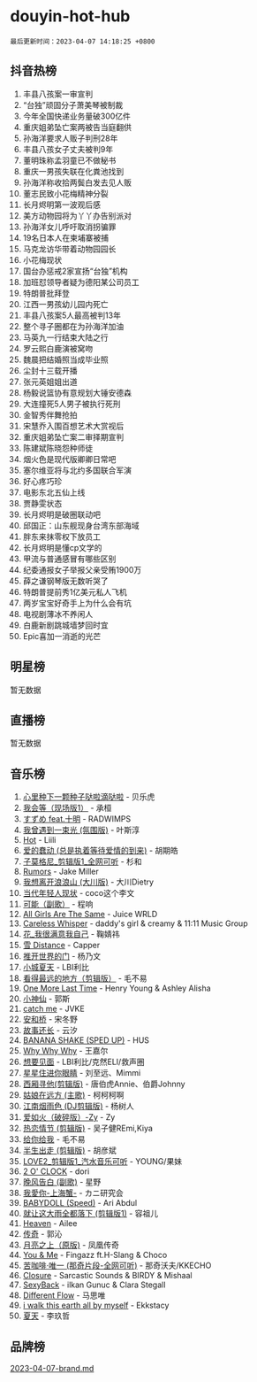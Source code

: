# douyin-hot-hub

`最后更新时间：2023-04-07 14:18:25 +0800`

## 抖音热榜

1. 丰县八孩案一审宣判
1. “台独”顽固分子萧美琴被制裁
1. 今年全国快递业务量破300亿件
1. 重庆姐弟坠亡案两被告当庭翻供
1. 孙海洋要求人贩子判刑28年
1. 丰县八孩女子丈夫被判9年
1. 董明珠称孟羽童已不做秘书
1. 重庆一男孩失联在化粪池找到
1. 孙海洋称收拾两鬓白发去见人贩
1. 董志民致小花梅精神分裂
1. 长月烬明第一波观后感
1. 美方动物园将为丫丫办告别派对
1. 孙海洋女儿呼吁取消拐骗罪
1. 19名日本人在柬埔寨被捕
1. 马克龙访华带着动物园园长
1. 小花梅现状
1. 国台办惩戒2家宣扬“台独”机构
1. 加班怼领导者疑为德阳某公司员工
1. 特朗普批拜登
1. 江西一男孩幼儿园内死亡
1. 丰县八孩案5人最高被判13年
1. 整个寻子圈都在为孙海洋加油
1. 马英九一行结束大陆之行
1. 罗云熙白鹿演被窝吻
1. 魏晨把结婚照当成毕业照
1. 尘封十三载开播
1. 张元英姐姐出道
1. 杨毅说篮协有意规划大锤安德森
1. 大连撞死5人男子被执行死刑
1. 金智秀伴舞抢拍
1. 宋慧乔入围百想艺术大赏视后
1. 重庆姐弟坠亡案二审择期宣判
1. 陈建斌陈晓怨种师徒
1. 烟火色是现代版卿卿日常吧
1. 塞尔维亚将与北约多国联合军演
1. 好心疼巧珍
1. 电影东北五仙上线
1. 贾静雯状态
1. 长月烬明是破圈联动吧
1. 邱国正：山东舰现身台湾东部海域
1. 胖东来抹零权下放员工
1. 长月烬明是懂cp文学的
1. 甲流与普通感冒有哪些区别
1. 纪委通报女子举报父亲受贿1900万
1. 薛之谦钢琴版无数听哭了
1. 特朗普提前秀1亿美元私人飞机
1. 两岁宝宝好奇手上为什么会有坑
1. 电视剧薄冰不养闲人
1. 白鹿新剧跳城墙梦回时宜
1. Epic喜加一消逝的光芒

## 明星榜

暂无数据

## 直播榜

暂无数据

## 音乐榜

1. [心里种下一颗种子哒啦滴哒啦]() - 贝乐虎
1. [我会等（现场版1）]() - 承桓
1. [すずめ feat.十明]() - RADWIMPS
1. [我曾遇到一束光 (氛围版)]() - 叶斯淳
1. [Hot](https://sf6-cdn-tos.douyinstatic.com/obj/tos-cn-ve-2774/a63be641febf4335a8996c8a877dee1c) - Liili
1. [爱的蠢动 (总是执着等待爱情的到来)](https://sf6-cdn-tos.douyinstatic.com/obj/tos-cn-ve-2774/osB9AW8xohlGrsNUX9GNAfK4bzdzSxIPVq7gIw) - 胡期皓
1. [子莫格尼_剪辑版1_全网可听](https://sf3-cdn-tos.douyinstatic.com/obj/tos-cn-ve-2774/okgjBiZZDqmeFfACngDQ48okZJ9knBMDtbwo8Q) - 杉和
1. [Rumors](https://sf6-cdn-tos.douyinstatic.com/obj/tos-cn-ve-2774/o81jReDoQBgklaFbYp8Qo44ZAUKfktC4nBFZTy) - Jake Miller
1. [我想离开浪浪山 (大川版)]() - 大川Dietry
1. [当代年轻人现状]() - coco这个李文
1. [可能（副歌）](https://sf6-cdn-tos.douyinstatic.com/obj/tos-cn-ve-2774/cde1731888894259b333569393c2fb51) - 程响
1. [All Girls Are The Same]() - Juice WRLD
1. [Careless Whisper](https://sf6-cdn-tos.douyinstatic.com/obj/tos-cn-ve-2774/21704ef7a1204caeaad8d60c78671a06) - daddy's girl & creamy & 11:11 Music Group
1. [花_我很满意我自己](https://sf3-cdn-tos.douyinstatic.com/obj/tos-cn-ve-2774/o4zXRD9QFb0odJPH21g8DzRfQCsbZd9fOAnXaf) - 鞠婧祎
1. [雪 Distance](https://sf3-cdn-tos.douyinstatic.com/obj/tos-cn-ve-2774/oEC6ofzrsWAXLUBquIhIKiABUGbwVL0QByNUyw) - Capper
1. [推开世界的门]() - 杨乃文
1. [小城夏天]() - LBI利比
1. [看得最远的地方（剪辑版）](https://sf3-cdn-tos.douyinstatic.com/obj/tos-cn-ve-2774/7e3cdc91401846d0a5a08ac34c7105ad) - 毛不易
1. [One More Last Time](https://sf6-cdn-tos.douyinstatic.com/obj/tos-cn-ve-2774/oAzTlo0LUAdCAIhjktsKWcLAEUKmZwGcOoB1fy) - Henry Young & Ashley Alisha
1. [小神仙]() - 郭斯
1. [catch me]() - JVKE
1. [安和桥]() - 宋冬野
1. [故事还长]() - 云汐
1. [BANANA SHAKE (SPED UP)](https://sf6-cdn-tos.douyinstatic.com/obj/tos-cn-ve-2774/oIBd1j8BIJJhtEfZb6UOHOCQAhgtpYA3EPeILz) - HUS
1. [Why Why Why]() - 王嘉尔
1. [想要见面]() - LBI利比/克然ELI/救声圈
1. [星星住进你眼睛]() - 刘至远、Mimmi
1. [西厢寻他(剪辑版)](https://sf3-cdn-tos.douyinstatic.com/obj/tos-cn-ve-2774/oUsAVfAQKlRNxEv5qxvIB8o5qmIWUcXbzJKJhw) - 唐伯虎Annie、伯爵Johnny
1. [姑娘在远方 (主歌)]() - 柯柯柯啊
1. [江南烟雨色 (DJ剪辑版)](https://sf6-cdn-tos.douyinstatic.com/obj/tos-cn-ve-2774/ocle8PKQeJ58Dcq2aAnTAgIqwAz6EFs4HoNCKe) - 杨树人
1. [爱如火（破碎版）-Zy]() - Zy
1. [热恋情节 (剪辑版)]() - 吴子健REmi,Kiya
1. [给你给我]() - 毛不易
1. [半生出走 (剪辑版)]() - 胡彦斌
1. [LOVE2_剪辑版1_汽水音乐可听]() - YOUNG/果妹
1. [2 O' CLOCK](https://sf3-cdn-tos.douyinstatic.com/obj/tos-cn-ve-2774/3565890a419c4ad8aa3481fc03437bcf) - dori
1. [晚风告白 (副歌)]() - 星野
1. [我愛你-上海蟹-](https://sf6-cdn-tos.douyinstatic.com/obj/tos-cn-ve-2774/7cc6d91d8fb54e6194eabea288d60d9f) - カニ研究会
1. [BABYDOLL (Speed)](https://sf3-cdn-tos.douyinstatic.com/obj/tos-cn-ve-2774/f86004ee955c490ab8477e6ba7ca5859) - Ari Abdul
1. [就让这大雨全都落下 (剪辑版1)]() - 容祖儿
1. [Heaven](https://sf3-cdn-tos.douyinstatic.com/obj/tos-cn-ve-2774/oYeNfUaiKKP4umZfAh40h7AP623iAXfHG1F2HQ) - Ailee
1. [传奇]() - 郭沁
1. [月亮之上（原版)]() - 凤凰传奇
1. [You & Me]() - Fingazz ft.H-Slang & Choco
1. [苦咖啡·唯一 (那奇片段-全网可听)]() - 那奇沃夫/KKECHO
1. [Closure](https://sf3-cdn-tos.douyinstatic.com/obj/tos-cn-ve-2774/84f7422b29f94b78a5f3b0386275db35) - Sarcastic Sounds & BIRDY & Mishaal
1. [SexyBack](https://sf3-cdn-tos.douyinstatic.com/obj/tos-cn-ve-2774/198758899dd54359be21c9bf47326c90) - ilkan Gunuc & Clara Stegall
1. [Different Flow]() - 马思唯
1. [i walk this earth all by myself](https://sf3-cdn-tos.douyinstatic.com/obj/tos-cn-ve-2774/c751e38547b548b389ff6e1b9203b1de) - Ekkstacy
1. [夏天]() - 李玖哲

## 品牌榜

[2023-04-07-brand.md](2023-04-07-brand.md)
